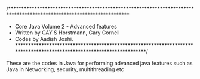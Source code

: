 /**********************************************************************************************************************
* Core Java Volume 2 - Advanced features
* Written by CAY S Horstmann, Gary Cornell
* Codes by Aadish Joshi.
**********************************************************************************************************************/

These are the codes in Java for performing advanced java features such as Java in Networking, security, multithreading etc
